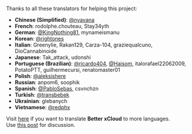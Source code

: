 Thanks to all these translators for helping this project:

- **Chinese (Simplified)**: [@nyavana](https://github.com/nyavana)
- **French**: rodolphe.chouteau, Stay34yth
- **German**: [@KingNothing81](https://github.com/KingNothing81), mynameismanu
- **Korean**: [@rightones](https://github.com/rightones)
- **Italian**: Greenylie, Rakan129, Carza-104, graziequalcuno, DioCannabinoide
- **Japanese**: Tak_attack, udonshi
- **Portuguese (Brazilian)**: [@ricardo404](https://github.com/ricardo404), [@Haisom](https://github.com/Haisom), italorafael22062009, PotatoPTT, guilhermecursi, renatomaster01
- **Polish**: [@aleksishere](https://github.com/aleksishere)
- **Russian**: anpom6, soophik
- **Spanish**: [@PabloSebas](https://github.com/PabloSebas), csvnchzn
- **Turkish**: [@transbebek](https://github.com/transbebek)
- **Ukrainian**: glebanych
- **Vietnamese**: [@redphx](https://github.com/redphx)

Visit [here](https://crowdin.com/project/better-xcloud) if you want to translate **Better xCloud** to more languages.  
Use [this post](https://github.com/redphx/better-xcloud/discussions/131) for discussion.  
